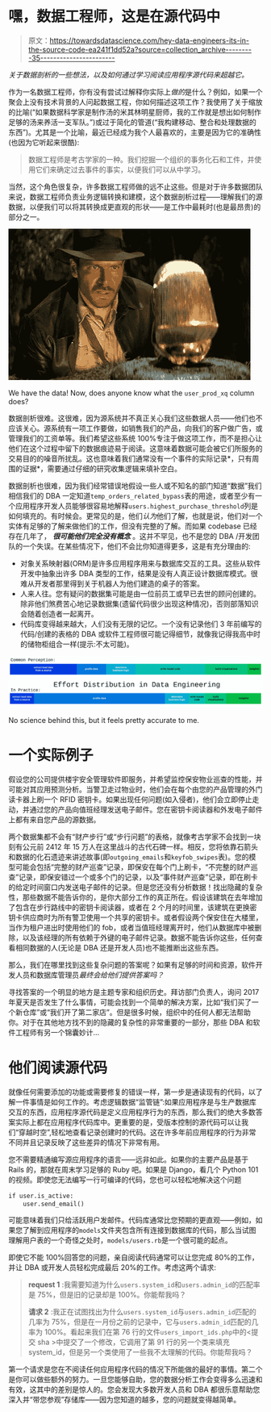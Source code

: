 # 嘿，数据工程师，这是在源代码中

> 原文：<https://towardsdatascience.com/hey-data-engineers-its-in-the-source-code-ea241f1dd52a?source=collection_archive---------35----------------------->

*关于数据剖析的一些想法，以及如何通过学习阅读应用程序源代码来超越它。*

作为一名数据工程师，你有没有尝试过解释你实际上*做的*是什么？例如，如果一个聚会上没有技术背景的人问起数据工程，你如何描述这项工作？我使用了关于缩放的比喻(“如果数据科学家是制作汤的米其林明星厨师，我的工作就是想出如何制作足够的汤来养活一支军队。”)或过于简化的管道(“我构建移动、整合和处理数据的东西”)。尤其是一个比喻，最近已经成为我个人最喜欢的，主要是因为它的准确性(也因为它听起来很酷):

> 数据工程师是考古学家的一种。我们挖掘一个组织的事务化石和工件，并使用它们来确定过去事件的事实，以便我们可以从中学习。

当然，这个角色很复杂，许多数据工程师做的远不止这些。但是对于许多数据团队来说，数据工程师负责业务逻辑转换和建模，这个数据剖析过程——理解我们的源数据，以便我们可以将其转换成更直观的形状——是工作中最耗时(也是最昂贵)的部分之一。

![](img/6d29ccd44a801e3b2fc3dd918f57ead0.png)

We have the data! Now, does anyone know what the `user_prod_xq` column does?

数据剖析很难。这很难，因为源系统并不真正关心我们这些数据人员——他们也不应该关心。源系统有一项工作要做，如销售我们的产品，向我们的客户做广告，或管理我们的工资单等。我们希望这些系统 100%专注于做这项工作，而不是担心让他们在这个过程中留下的数据痕迹易于阅读。这意味着数据可能会被它们所服务的交易目的的噪音所扰乱。这也意味着我们通常没有一个事件的实际记录*，只有周围的证据*，需要通过仔细的研究收集逻辑来填补空白。

数据剖析也很难，因为我们经常错误地假设一些人或不知名的部门知道“数据”我们相信我们的 DBA 一定知道`temp_orders_related_bypass`表的用途，或者至少有一个应用程序开发人员能够很容易地解释`users.highest_purchase_threshold`列是如何填充的。有时候会。更常见的是，他们*认为*他们了解，也就是说，他们对一个实体有足够的了解来做他们的工作，但没有完整的了解。而如果 codebase 已经存在几年了， ***很可能他们完全没有概念*** 。这并不罕见，也不是您的 DBA /开发团队的一个失误。在某些情况下，他们不会比你知道得更多，这是有充分理由的:

*   对象关系映射器(ORM)是许多应用程序用来与数据库交互的工具。这些从软件开发中抽象出许多 DBA 类型的工作，结果是没有人真正设计数据库模式。很难从开发者那里得到关于机器人为他们建造的桌子的答案。
*   人来人往。您有疑问的数据集可能是由一位前员工或早已去世的顾问创建的。除非他们煞费苦心地记录数据集(遗留代码很少出现这种情况)，否则部落知识会随着创造者一起离开。
*   代码库变得越来越大，人们没有无限的记忆。一个没有记录他们 3 年前编写的代码/创建的表格的 DBA 或软件工程师很可能记得细节，就像我记得我高中时的储物柜组合一样(提示:不太可能)。

![](img/eaff8a3e1a9ec4ef8902936c8f9f16b3.png)

No science behind this, but it feels pretty accurate to me.

# 一个实际例子

假设您的公司提供楼宇安全管理软件即服务，并希望监控保安物业巡查的性能，并可能对其应用预测分析。当警卫走过物业时，他们会在每个由您的产品管理的外门读卡器上刷一个 RFID 密钥卡。如果出现任何问题(如入侵者)，他们会立即停止走动，并通过您的产品向值班经理发送电子邮件。您在密钥卡阅读器和外发电子邮件上都有来自您产品的源数据。

两个数据集都不会有“财产步行”或“步行问题”的表格，就像考古学家不会找到一块刻有公元前 2412 年 15 万人在这里战斗的古代石碑一样。相反，您将依靠石箭头和数据的化石遗迹来讲述故事(即`outgoing_emails`和`keyfob_swipes`表)。您的模型可能会包括“完整的财产巡查”记录，即保安在每个门上刷卡，“不完整的财产巡查”记录，即保安错过一个或多个门的记录，以及“事件财产巡查”记录，即在刷卡的给定时间窗口内发送电子邮件的记录。但是您还没有分析数据！找出隐藏的复杂性，那些数据不能告诉你的，是你大部分工作的真正所在。假设该建筑在去年增加了包含在步行路线中的密钥卡阅读器，或者在 2 个月的时间里，该建筑在更换密钥卡供应商时为所有警卫使用一个共享的密钥卡。或者假设两个保安住在大楼里，当作为租户进出时使用他们的 fob，或者当值班经理离开时，他们从数据库中被删除，以及该经理的所有依赖于外键的电子邮件记录。数据不能告诉你这些，任何查看相同数据的人(无论是 DBA 还是开发人员)也不能推断出这些东西。

那么，我们在哪里找到这些复杂问题的答案呢？如果有足够的时间和资源，软件开发人员和数据库管理员*最终会给他们提供答案吗？*

寻找答案的一个明显的地方是主题专家和组织历史。拜访部门负责人，询问 2017 年夏天是否发生了什么事情，可能会找到一个简单的解决方案，比如“我们买了一个新仓库”或“我们开了第二家店”。但是很多时候，组织中的任何人都无法帮助你。对于在其他地方找不到的隐藏的复杂性的非常重要的一部分，那些 DBA 和软件工程师有另一个锦囊妙计…

# 他们阅读源代码

就像任何需要添加的功能或需要修复的错误一样，第一步是通读现有的代码，以了解一件事情是如何工作的。考虑逻辑数据“监管链”:如果应用程序是与生产数据库交互的东西，应用程序源代码是定义应用程序行为的东西，那么我们的绝大多数答案实际上都在应用程序代码库中。更重要的是，受版本控制的源代码可以让我们“穿越时空”,轻松地查看记录创建时的代码。这在许多年前应用程序的行为非常不同并且记录反映了这些差异的情况下非常有用。

您不需要精通编写源应用程序的语言——远非如此。如果你的主要产品是基于 Rails 的，那就在周末学习足够的 Ruby 吧。如果是 Django，看几个 Python 101 的视频。即使您无法编写一行可编译的代码，您也可以轻松地解决这个问题

```
if user.is_active:
    user.send_email()
```

可能意味着我们只给活跃用户发邮件。代码库通常比您预期的更直观——例如，如果您了解到应用程序的`models`文件夹包含所有连接到数据库的代码，那么当试图理解用户表的一个奇怪之处时，`models/users.rb`是一个很可能的起点。

即使它不能 100%回答您的问题，亲自阅读代码通常可以让您完成 80%的工作，并让 DBA 或开发人员轻松完成最后 20%的工作。考虑这两个请求:

> **request 1** :我需要知道为什么`users.system_id`和`users.admin_id`的匹配率是 75%，但是旧的记录却是 100%。你能帮我吗？
> 
> **请求 2** :我正在试图找出为什么`users.system_id`与`users.admin_id`匹配的几率为 75%，但是在一月份之前的记录中，它与`users.admin_id`匹配的几率为 100%。看起来我们在第 76 行的文件`users_import_ids.php`中的<提交 sha >中提交了一个修改，它调用了第 91 行的另一个类来填充 system_id，但是另一个类使用了一些我不太理解的代码。你能帮我吗？

第一个请求是您在不阅读任何应用程序代码的情况下所能做的最好的事情。第二个是你可以做些额外的努力。一旦您能够自助，您的数据分析工作会变得多么迅速和有效，这其中的差别是惊人的。您会发现大多数开发人员和 DBA 都很乐意帮助您深入并“带您参观”存储库——因为您知道的越多，您的问题就变得越简单。